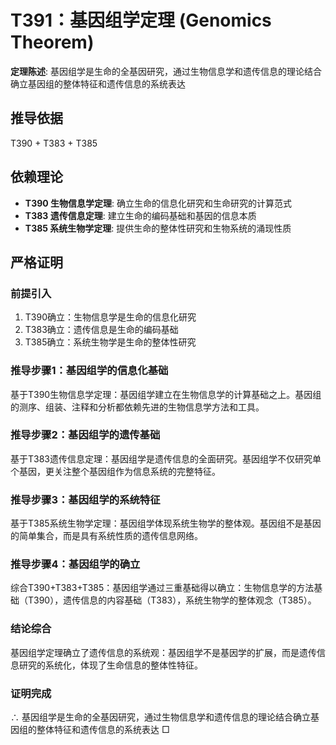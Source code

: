 # T391：基因组学定理 (Genomics Theorem)

**定理陈述**: 基因组学是生命的全基因研究，通过生物信息学和遗传信息的理论结合确立基因组的整体特征和遗传信息的系统表达

## 推导依据
T390 + T383 + T385

## 依赖理论
- **T390 生物信息学定理**: 确立生命的信息化研究和生命研究的计算范式
- **T383 遗传信息定理**: 建立生命的编码基础和基因的信息本质
- **T385 系统生物学定理**: 提供生命的整体性研究和生物系统的涌现性质

## 严格证明

### 前提引入
1. T390确立：生物信息学是生命的信息化研究
2. T383确立：遗传信息是生命的编码基础
3. T385确立：系统生物学是生命的整体性研究

### 推导步骤1：基因组学的信息化基础
基于T390生物信息学定理：基因组学建立在生物信息学的计算基础之上。基因组的测序、组装、注释和分析都依赖先进的生物信息学方法和工具。

### 推导步骤2：基因组学的遗传基础
基于T383遗传信息定理：基因组学是遗传信息的全面研究。基因组学不仅研究单个基因，更关注整个基因组作为信息系统的完整特征。

### 推导步骤3：基因组学的系统特征
基于T385系统生物学定理：基因组学体现系统生物学的整体观。基因组不是基因的简单集合，而是具有系统性质的遗传信息网络。

### 推导步骤4：基因组学的确立
综合T390+T383+T385：基因组学通过三重基础得以确立：生物信息学的方法基础（T390），遗传信息的内容基础（T383），系统生物学的整体观念（T385）。

### 结论综合
基因组学定理确立了遗传信息的系统观：基因组学不是基因学的扩展，而是遗传信息研究的系统化，体现了生命信息的整体性特征。

### 证明完成
∴ 基因组学是生命的全基因研究，通过生物信息学和遗传信息的理论结合确立基因组的整体特征和遗传信息的系统表达 □